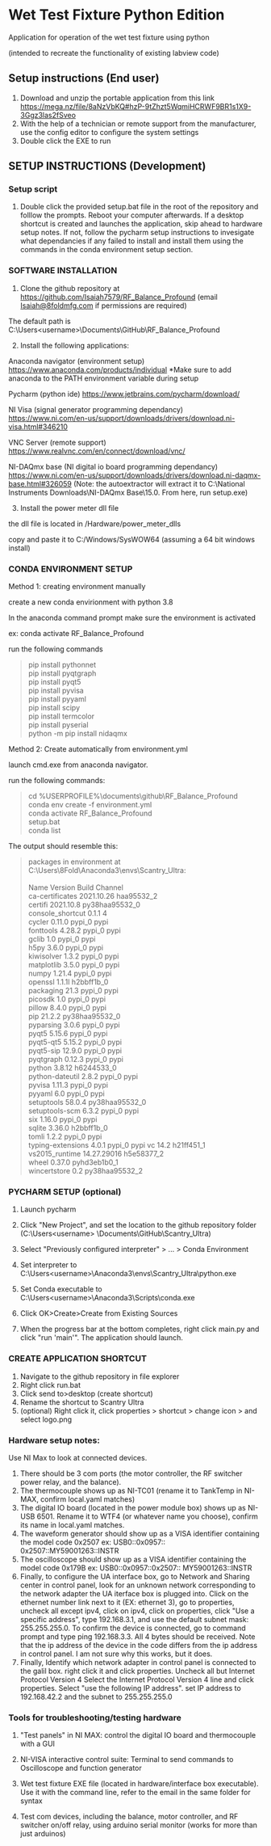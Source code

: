 # Wet Test Fixture Python Edition

Application for operation of the wet test fixture using python

(intended to recreate the functionality of existing labview code)

## Setup instructions (End user)
1. Download and unzip the portable application from this link
https://mega.nz/file/8aNzVbKQ#hzP-9tZhzt5WqmiHCRWF9BR1s1X9-3Ggz3las2fSveo
2. With the help of a technician or remote support from the manufacturer, use the config editor to configure the system settings
3. Double click the EXE to run

## SETUP INSTRUCTIONS (Development)

### Setup script
1. Double click the provided setup.bat file in the root of the repository and folllow the prompts. Reboot your computer afterwards. 
If a desktop shortcut is created and launches the application, skip ahead to hardware setup notes. 
If not, follow the pycharm setup instructions to invesigate what dependancies if any failed to install and install them using the commands in the conda environment setup section.

### SOFTWARE INSTALLATION

1. Clone the github repository at https://github.com/Isaiah7579/RF_Balance_Profound
   (email Isaiah@8foldmfg.com if permissions are required)

The default path is C:\Users\<username>\Documents\GitHub\RF_Balance_Profound

2. Install the following applications:

Anaconda navigator (environment setup)
https://www.anaconda.com/products/individual
*Make sure to add anaconda to the PATH environment variable during setup

Pycharm (python ide)
https://www.jetbrains.com/pycharm/download/

NI Visa (signal generator programming dependancy)
https://www.ni.com/en-us/support/downloads/drivers/download.ni-visa.html#346210

VNC Server (remote support)
https://www.realvnc.com/en/connect/download/vnc/

NI-DAQmx base (NI digital io board programming dependancy)
https://www.ni.com/en-us/support/downloads/drivers/download.ni-daqmx-base.html#326059
(Note: the autoextractor will extract it to C:\National Instruments Downloads\NI-DAQmx Base\15.0. From here,
run setup.exe)

3. Install the power meter dll file

the dll file is located in /Hardware/power_meter_dlls

copy and paste it to C:/Windows/SysWOW64 (assuming a 64 bit windows install)

### CONDA ENVIRONMENT SETUP

Method 1: creating environment manually

create a new conda envirionment with python 3.8

In the anaconda command prompt make sure the environment is activated

ex: conda activate RF_Balance_Profound

run the following commands

> pip install pythonnet\
> pip install pyqtgraph\
> pip install pyqt5\
> pip install pyvisa\
> pip install pyyaml\
> pip install scipy\
> pip install termcolor\
> pip install pyserial\
> python -m pip install nidaqmx


Method 2: Create automatically from environment.yml

launch cmd.exe from anaconda navigator.

run the following commands:
> cd %USERPROFILE%\documents\github\RF_Balance_Profound \
> conda env create -f environment.yml \
> conda activate RF_Balance_Profound \
> setup.bat \
> conda list

The output should resemble this:

> packages in environment at C:\Users\8Fold\Anaconda3\envs\Scantry_Ultra:  \
> \
> Name Version Build Channel \
> ca-certificates 2021.10.26 haa95532_2 \
> certifi 2021.10.8 py38haa95532_0 \
> console_shortcut 0.1.1 4 \
> cycler 0.11.0 pypi_0 pypi \
> fonttools 4.28.2 pypi_0 pypi \
> gclib 1.0 pypi_0 pypi \
> h5py 3.6.0 pypi_0 pypi \
> kiwisolver 1.3.2 pypi_0 pypi \
> matplotlib 3.5.0 pypi_0 pypi \
> numpy 1.21.4 pypi_0 pypi \
> openssl 1.1.1l h2bbff1b_0 \
> packaging 21.3 pypi_0 pypi \
> picosdk 1.0 pypi_0 pypi \
> pillow 8.4.0 pypi_0 pypi \
> pip 21.2.2 py38haa95532_0 \
> pyparsing 3.0.6 pypi_0 pypi \
> pyqt5 5.15.6 pypi_0 pypi \
> pyqt5-qt5 5.15.2 pypi_0 pypi \
> pyqt5-sip 12.9.0 pypi_0 pypi \
> pyqtgraph 0.12.3 pypi_0 pypi \
> python 3.8.12 h6244533_0 \
> python-dateutil 2.8.2 pypi_0 pypi \
> pyvisa 1.11.3 pypi_0 pypi \
> pyyaml 6.0 pypi_0 pypi \
> setuptools 58.0.4 py38haa95532_0 \
> setuptools-scm 6.3.2 pypi_0 pypi \
> six 1.16.0 pypi_0 pypi \
> sqlite 3.36.0 h2bbff1b_0 \
> tomli 1.2.2 pypi_0 pypi \
> typing-extensions 4.0.1 pypi_0 pypi
> vc 14.2 h21ff451_1 \
> vs2015_runtime 14.27.29016 h5e58377_2 \
> wheel 0.37.0 pyhd3eb1b0_1 \
> wincertstore 0.2 py38haa95532_2

### PYCHARM SETUP (optional)

1. Launch pycharm

2. Click "New Project", and set the location to the github repository folder (C:\Users\<username>
   \Documents\GitHub\Scantry_Ultra)

3. Select "Previously configured interpreter" > ... > Conda Environment

4. Set interpreter to C:\Users\<username>\Anaconda3\envs\Scantry_Ultra\python.exe

5. Set Conda executable to C:\Users\<username>\Anaconda3\Scripts\conda.exe

6. Click OK>Create>Create from Existing Sources

7. When the progress bar at the bottom completes, right click main.py and click "run 'main'". The application should
   launch.

### CREATE APPLICATION SHORTCUT

1. Navigate to the github repository in file explorer
2. Right click run.bat
3. Click send to>desktop (create shortcut)
4. Rename the shortcut to Scantry Ultra
5. (optional) Right click it, click properties > shortcut > change icon > and select logo.png

### Hardware setup notes:

Use NI Max to look at connected devices.

1. There should be 3 com ports (the motor controller, the RF switcher power relay, and the balance).
2. The thermocouple shows up as NI-TC01 (rename it to TankTemp in NI-MAX, confirm local.yaml matches)
3. The digital IO board (located in the power module box) shows up as NI-USB 6501. Rename it to WTF4 (or whatever name
   you choose), confirm its name in local.yaml matches.
4. The waveform generator should show up as a VISA identifier containing the model code 0x2507 ex: USB0::0x0957::
   0x2507::MY59001263::INSTR
5. The oscilloscope should show up as a VISA identifier containing the model code 0x179B ex: USB0::0x0957::0x2507::
   MY59001263::INSTR
6. Finally, to configure the UA interface box, go to Network and Sharing center in control panel, look for an unknown
   network corresponding to the network adapter the UA iterface box is plugged into. Click on the ethernet number link
   next to it (EX: ethernet 3), go to properties, uncheck all except ipv4, click on ipv4, click on properties, click
   "Use a specific address", type 192.168.3.1, and use the default subnet mask: 255.255.255.0. To confirm the device is
   connected, go to command prompt and type ping 192.168.3.3. All 4 bytes should be received. Note that the ip address
   of the device in the code differs from the ip address in control panel. I am not sure why this works, but it does.
7. Finally, Identify which network adapter in control panel is connected to the galil box.
   right click it and click properties. Uncheck all but Internet Protocol Version 4
   Select the Internet Protocol Version 4 line and click properties.
   Select "use the following IP address". 
   set IP address to 192.168.42.2 and the subnet to 255.255.255.0

### Tools for troubleshooting/testing hardware

1. "Test panels" in NI MAX: control the digital IO board and thermocouple with a GUI

2. NI-VISA interactive control suite: Terminal to send commands to Oscilloscope and function generator

3. Wet test fixture EXE file (located in hardware/interface box executable). Use it with the command line, refer to the
   email in the same folder for syntax

4. Test com devices, including the balance, motor controller, and RF switcher on/off relay, using arduino serial
   monitor (works for more than just arduinos)